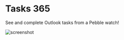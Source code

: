# Tasks 365

See and complete Outlook tasks from a Pebble watch!

![screenshot](https://raw.githubusercontent.com/andrei-markeev/pebble-outlook-tasks/master/screenshot.png)
